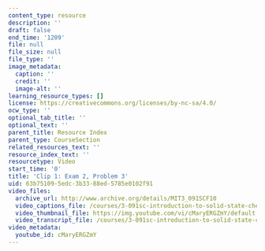 ```yaml
---
content_type: resource
description: ''
draft: false
end_time: '1209'
file: null
file_size: null
file_type: ''
image_metadata:
  caption: ''
  credit: ''
  image-alt: ''
learning_resource_types: []
license: https://creativecommons.org/licenses/by-nc-sa/4.0/
ocw_type: ''
optional_tab_title: ''
optional_text: ''
parent_title: Resource Index
parent_type: CourseSection
related_resources_text: ''
resource_index_text: ''
resourcetype: Video
start_time: '0'
title: 'Clip 1: Exam 2, Problem 3'
uid: 63b75109-5edc-3b33-88ed-5785e0102f91
video_files:
  archive_url: http://www.archive.org/details/MIT3_091SCF10
  video_captions_file: /courses/3-091sc-introduction-to-solid-state-chemistry-fall-2010/445ee83d87545277887f2d8ca0eb6dfc_cMaryERGZmY.vtt
  video_thumbnail_file: https://img.youtube.com/vi/cMaryERGZmY/default.jpg
  video_transcript_file: /courses/3-091sc-introduction-to-solid-state-chemistry-fall-2010/1db9283d145614ed2d2d3ff0101bebc6_cMaryERGZmY.pdf
video_metadata:
  youtube_id: cMaryERGZmY
---
```

